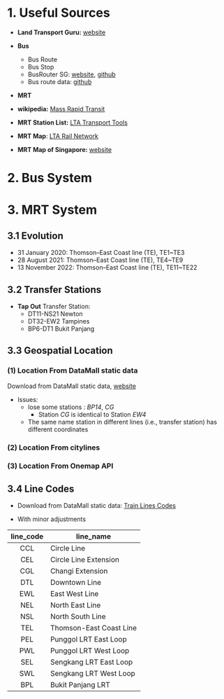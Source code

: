 #  1. Useful Sources


- **Land Transport Guru:** [website](https://landtransportguru.net)

- **Bus**

  - Bus Route
  - Bus Stop
  - BusRouter SG: [website](https://busrouter.sg/), [github](https://github.com/cheeaun/busrouter-sg/)
  - Bus route data: [github](https://github.com/cheeaun/sgbusdata)



- **MRT**
- **wikipedia:** [Mass Rapid Transit](en.wikipedia.org/wiki/Mass_Rapid_Transit_(Singapore))
  
- **MRT Station List:** [LTA Transport Tools](lta.gov.sg/content/ltagov/en/map/train.html)
  
- **MRT Map**: [LTA Rail Network](https://www.lta.gov.sg/content/ltagov/en/getting_around/public_transport/rail_network.html)
  
- **MRT Map of Singapore:** [website](https://mrtmapsingapore.com/)


# 2. Bus System



# 3. MRT System

## 3.1 Evolution

- 31 January 2020: Thomson–East Coast line (TE), TE1~TE3
- 28 August 2021: Thomson–East Coast line (TE), TE4~TE9
- 13 November 2022: Thomson–East Coast line (TE), TE11~TE22

## 3.2 Transfer Stations

- **Tap Out** Transfer Station:
  - DT11-NS21 Newton
  - DT32-EW2 Tampines
  - BP6-DT1 Bukit Panjang

## 3.3 Geospatial Location

### (1) Location From DataMall static data

Download from DataMall static data, [website](https://datamall.lta.gov.sg/content/dam/datamall/datasets/Geospatial/TrainStation.zip)

- Issues:
  - lose some stations : *BP14*, *CG*
    - Station *CG* is identical to Station *EW4*
  - The same name station in different lines (i.e., transfer station) has different coordinates

### (2) Location From citylines



### (3)  Location From Onemap API




## 3.4 Line Codes

- Download from DataMall static data: [Train Lines Codes](https://datamall.lta.gov.sg/content/dam/datamall/datasets/PublicTransportRelated/Train%20Line%20Codes.zip)

- With minor adjustments

| line_code | line_name               |
| :-------: | ----------------------- |
|    CCL    | Circle Line             |
|    CEL    | Circle Line Extension   |
|    CGL    | Changi Extension        |
|    DTL    | Downtown Line           |
|    EWL    | East West Line          |
|    NEL    | North East Line         |
|    NSL    | North South Line        |
|    TEL    | Thomson-East Coast Line |
|    PEL    | Punggol LRT East Loop   |
|    PWL    | Punggol LRT West Loop   |
|    SEL    | Sengkang LRT East Loop  |
|    SWL    | Sengkang LRT West Loop  |
|    BPL    | Bukit Panjang LRT       |